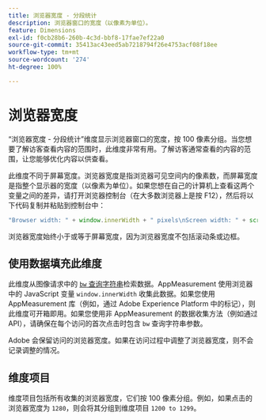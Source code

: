 ```yaml
---
title: 浏览器宽度 - 分段统计
description: 浏览器窗口的宽度（以像素为单位）。
feature: Dimensions
exl-id: f0cb28b6-260b-4c3d-bbf8-17fae7ef22a0
source-git-commit: 35413ac43eed5ab7218794f26e4753acf08f18ee
workflow-type: tm+mt
source-wordcount: '274'
ht-degree: 100%

---
```


# 浏览器宽度

“浏览器宽度 - 分段统计”维度显示浏览器窗口的宽度，按 100 像素分组。当您想要了解访客查看内容的范围时，此维度非常有用。了解访客通常查看的内容的范围，让您能够优化内容以供查看。

此维度不同于屏幕宽度。浏览器宽度是指浏览器可见空间内的像素数，而屏幕宽度是指整个显示器的宽度（以像素为单位）。如果您想在自己的计算机上查看这两个变量之间的差异，请打开浏览器控制台（在大多数浏览器上是按 F12），然后将以下代码复制并粘贴到控制台中：

```javascript
"Browser width: " + window.innerWidth + " pixels\nScreen width: " + screen.width + " pixels";
```

浏览器宽度始终小于或等于屏幕宽度，因为浏览器宽度不包括滚动条或边框。

## 使用数据填充此维度

此维度从图像请求中的 [`bw` 查询字符串](/help/implement/validate/query-parameters.md)检索数据。AppMeasurement 使用浏览器中的 JavaScript 变量 `window.innerWidth` 收集此数据。如果您使用 AppMeasurement 库（例如，通过 Adobe Experience Platform 中的标记），则此维度可开箱即用。如果您使用非 AppMeasurement 的数据收集方法（例如通过 API），请确保在每个访问的首次点击时包含 `bw` 查询字符串参数。

Adobe 会保留访问的浏览器宽度。如果在访问过程中调整了浏览器宽度，则不会记录调整的情况。

## 维度项目

维度项目包括所有收集的浏览器宽度，它们按 100 像素分组。例如，如果点击的浏览器宽度为 `1280`，则会将其分组到维度项目 `1200 to 1299`。
